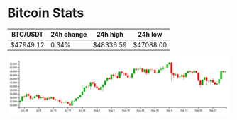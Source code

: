 # Bitcoin Stats

BTC/USDT|24h change|24h high|24h low|
|---|---|---|---|
|$47949.12|0.34%|$48336.59|$47088.00|

<img src="./chart.svg">
